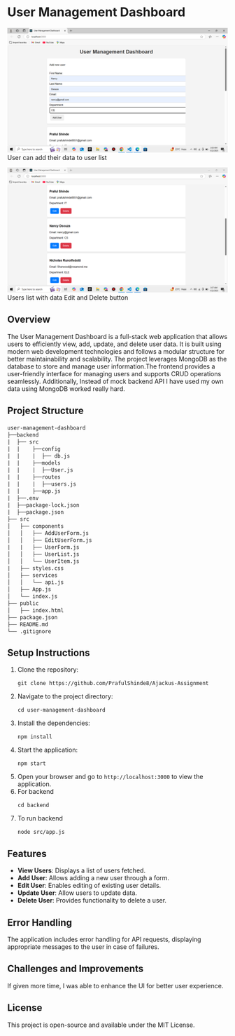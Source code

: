 # User Management Dashboard
![Project Screenshot](https://github.com/PrafulShinde8/Ajackus-Assignment/blob/464e4783451847e6aa302bb4001424d99c6c8ac7/Screenshot%20(80).png)
User can add their data to user list 

![Project Screenshot](https://github.com/PrafulShinde8/Ajackus-Assignment/blob/d926da3108abb9fe83d9d7ece2d3754e310fc9b1/Screenshot%20(76).png)
Users list with data Edit and Delete button
## Overview
The User Management Dashboard is a full-stack web application that allows users to efficiently view, add, update, and delete user data. It is built using modern web development technologies and follows a modular structure for better maintainability and scalability. The project leverages MongoDB as the database to store and manage user information.The frontend provides a user-friendly interface for managing users and supports CRUD operations seamlessly. Additionally, Instead of mock backend API I have used my own data using MongoDB worked really hard.
## Project Structure
```
user-management-dashboard
├──backend
|  ├── src
|  |    ├──config
|  |    |  ├── db.js
|  |    ├──models
|  |    |  ├──User.js
|  |    ├──routes
|  |    |  ├──users.js
|  |    ├──app.js
|  ├──.env
|  ├──package-lock.json
|  ├──package.json
├── src
│   ├── components
│   │   ├── AddUserForm.js
│   │   ├── EditUserForm.js
|   |   ├── UserForm.js
│   │   ├── UserList.js
│   │   └── UserItem.js
|   ├── styles.css
│   ├── services
│   │   └── api.js
│   ├── App.js
│   └── index.js
├── public
│   ├── index.html
├── package.json
├── README.md
└── .gitignore
```

## Setup Instructions
1. Clone the repository:
   ```
   git clone https://github.com/PrafulShinde8/Ajackus-Assignment
   ```
2. Navigate to the project directory:
   ```
   cd user-management-dashboard
   ```
3. Install the dependencies:
   ```
   npm install
   ```
4. Start the application:
   ```
   npm start
   ```
5. Open your browser and go to `http://localhost:3000` to view the application.
6. For backend
   ```
   cd backend
7. To run backend
   ```
   node src/app.js

## Features
- **View Users**: Displays a list of users fetched.
- **Add User**: Allows adding a new user through a form.
- **Edit User**: Enables editing of existing user details.
- **Update User**: Allow users to update data.
- **Delete User**: Provides functionality to delete a user.

## Error Handling
The application includes error handling for API requests, displaying appropriate messages to the user in case of failures.


## Challenges and Improvements
If given more time, I was able to enhance the UI for better user experience.

## License
This project is open-source and available under the MIT License.
